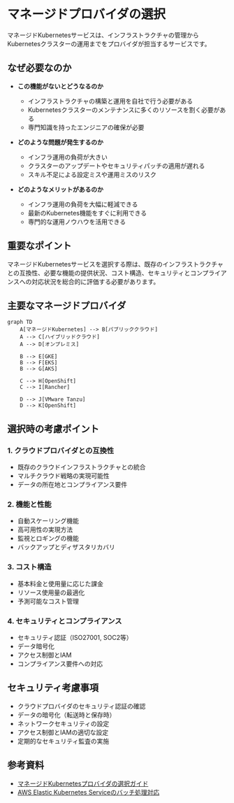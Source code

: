 # マネージドプロバイダの選択

マネージドKubernetesサービスは、インフラストラクチャの管理からKubernetesクラスターの運用までをプロバイダが担当するサービスです。

## なぜ必要なのか

- **この機能がないとどうなるのか**
  - インフラストラクチャの構築と運用を自社で行う必要がある
  - Kubernetesクラスターのメンテナンスに多くのリソースを割く必要がある
  - 専門知識を持ったエンジニアの確保が必要

- **どのような問題が発生するのか**
  - インフラ運用の負荷が大きい
  - クラスターのアップデートやセキュリティパッチの適用が遅れる
  - スキル不足による設定ミスや運用ミスのリスク

- **どのようなメリットがあるのか**
  - インフラ運用の負荷を大幅に軽減できる
  - 最新のKubernetes機能をすぐに利用できる
  - 専門的な運用ノウハウを活用できる

## 重要なポイント

マネージドKubernetesサービスを選択する際は、既存のインフラストラクチャとの互換性、必要な機能の提供状況、コスト構造、セキュリティとコンプライアンスへの対応状況を総合的に評価する必要があります。

## 主要なマネージドプロバイダ

```mermaid
graph TD
    A[マネージドKubernetes] --> B[パブリッククラウド]
    A --> C[ハイブリッドクラウド]
    A --> D[オンプレミス]
    
    B --> E[GKE]
    B --> F[EKS]
    B --> G[AKS]
    
    C --> H[OpenShift]
    C --> I[Rancher]
    
    D --> J[VMware Tanzu]
    D --> K[OpenShift]
```

## 選択時の考慮ポイント

### 1. クラウドプロバイダとの互換性
- 既存のクラウドインフラストラクチャとの統合
- マルチクラウド戦略の実現可能性
- データの所在地とコンプライアンス要件

### 2. 機能と性能
- 自動スケーリング機能
- 高可用性の実現方法
- 監視とロギングの機能
- バックアップとディザスタリカバリ

### 3. コスト構造
- 基本料金と使用量に応じた課金
- リソース使用量の最適化
- 予測可能なコスト管理

### 4. セキュリティとコンプライアンス
- セキュリティ認証（ISO27001, SOC2等）
- データ暗号化
- アクセス制御とIAM
- コンプライアンス要件への対応

## セキュリティ考慮事項

- クラウドプロバイダのセキュリティ認証の確認
- データの暗号化（転送時と保存時）
- ネットワークセキュリティの設定
- アクセス制御とIAMの適切な設定
- 定期的なセキュリティ監査の実施

## 参考資料

- [マネージドKubernetesプロバイダの選択ガイド](https://kubernetes.io/docs/setup/production-environment/turnkey-solutions/)
- [AWS Elastic Kubernetes Serviceのバッチ処理対応](https://aws.amazon.com/eks/)
